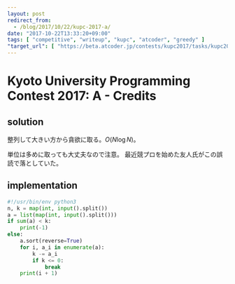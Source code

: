 ```yaml
---
layout: post
redirect_from:
  - /blog/2017/10/22/kupc-2017-a/
date: "2017-10-22T13:33:20+09:00"
tags: [ "competitive", "writeup", "kupc", "atcoder", "greedy" ]
"target_url": [ "https://beta.atcoder.jp/contests/kupc2017/tasks/kupc2017_a" ]
---
```


# Kyoto University Programming Contest 2017: A - Credits

## solution

整列して大きい方から貪欲に取る。$O(N \log N)$。

単位は多めに取っても大丈夫なので注意。
最近競プロを始めた友人氏がこの誤読で落としていた。

## implementation

``` python
#!/usr/bin/env python3
n, k = map(int, input().split())
a = list(map(int, input().split()))
if sum(a) < k:
    print(-1)
else:
    a.sort(reverse=True)
    for i, a_i in enumerate(a):
        k -= a_i
        if k <= 0:
            break
    print(i + 1)
```

